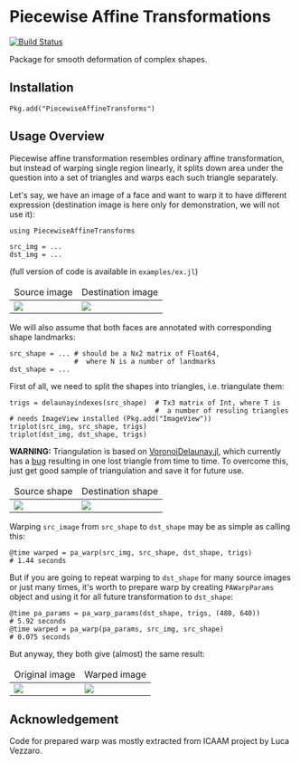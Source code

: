 # Piecewise Affine Transformations

[![Build Status](https://travis-ci.org/dfdx/PiecewiseAffineTransforms.jl.svg)](https://travis-ci.org/dfdx/PiecewiseAffineTransforms.jl)

Package for smooth deformation of complex shapes.

## Installation

    Pkg.add("PiecewiseAffineTransforms")

## Usage Overview

Piecewise affine transformation resembles ordinary affine transformation, but instead of warping single region linearly, it splits down area under the question into a set of triangles and warps each such triangle separately.

Let's say, we have an image of a face and want to warp it to have different expression (destination image is here only for demonstration, we will not use it):

    using PiecewiseAffineTransforms

    src_img = ...
    dst_img = ...

(full version of code is available in `examples/ex.jl`)

<table>
  <thead>
    <tr><td>Source image</td><td>Destination image</td></tr>
  </thead>
  <tbody>
    <tr>
      <td>
        <img src="https://raw.githubusercontent.com/dfdx/PiecewiseAffineTransforms.jl/master/examples/cootes/107_0764.bmp"/>
      </td>
      <td>
        <img src="https://raw.githubusercontent.com/dfdx/PiecewiseAffineTransforms.jl/master/examples/cootes/107_0779.bmp"/>
      </td>
    </tr>
  </tbody>
</table>

We will also assume that both faces are annotated with corresponding shape landmarks:

    src_shape = ... # should be a Nx2 matrix of Float64,
                    #  where N is a number of landmarks
    dst_shape = ...

First of all, we need to split the shapes into triangles, i.e. triangulate them:

    trigs = delaunayindexes(src_shape)  # Tx3 matrix of Int, where T is
                                        #  a number of resuling triangles
    # needs ImageView installed (Pkg.add("ImageView"))
    triplot(src_img, src_shape, trigs)
    triplot(dst_img, dst_shape, trigs)

**WARNING:** Triangulation is based on [VoronoiDelaunay.jl](https://github.com/JuliaGeometry/VoronoiDelaunay.jl/), which currently has a [bug](https://github.com/JuliaGeometry/VoronoiDelaunay.jl/issues/6) resulting in one lost triangle from time to time. To overcome this, just get good sample of triangulation and save it for future use.

<table>
  <thead>
    <tr><td>Source shape</td><td>Destination shape</td></tr>
  </thead>
  <tbody>
    <tr>
      <td>
        <img src="https://raw.githubusercontent.com/dfdx/PiecewiseAffineTransforms.jl/master/examples/processed/triplot_src.png"/>
      </td>
      <td>
        <img src="https://raw.githubusercontent.com/dfdx/PiecewiseAffineTransforms.jl/master/examples/processed/triplot_dst.png"/>
      </td>
    </tr>
  </tbody>
</table>

Warping `src_image` from `src_shape` to `dst_shape` may be as simple as calling this:

    @time warped = pa_warp(src_img, src_shape, dst_shape, trigs)
    # 1.44 seconds

But if you are going to repeat warping to `dst_shape` for many source images or just many times, it's worth to prepare warp by creating `PAWarpParams` object and using it for all future transformation to `dst_shape`:

    @time pa_params = pa_warp_params(dst_shape, trigs, (480, 640))
    # 5.92 seconds
    @time warped = pa_warp(pa_params, src_img, src_shape)
    # 0.075 seconds

But anyway, they both give (almost) the same result:

<table>
  <thead>
    <tr><td>Original image</td><td>Warped image</td></tr>
  </thead>
  <tbody>
    <tr>
      <td>
        <img src="https://raw.githubusercontent.com/dfdx/PiecewiseAffineTransforms.jl/master/examples/cootes/107_0764.bmp"/>
      </td>
      <td>
        <img src="https://raw.githubusercontent.com/dfdx/PiecewiseAffineTransforms.jl/master/examples/processed/warped_prepared.png"/>
      </td>
    </tr>
  </tbody>
</table>


## Acknowledgement

Code for prepared warp was mostly extracted from ICAAM project by Luca Vezzaro.
